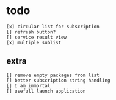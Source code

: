 # todo

	[x] circular list for subscription
	[] refresh button?
	[] service result view
	[x] multiple sublist

## extra

	[] remove empty packages from list
	[] better subscription string handling
	[] I am immortal
	[] usefull launch application